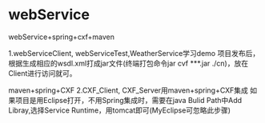 # webService
webService+spring+cxf+maven

1.webServiceClient, webServiceTest,WeatherService学习demo
    项目发布后，根据生成相应的wsdl.xml打成jar文件(终端打包命令jar cvf ***.jar ./cn)，放在Client进行访问就可。


maven+spring+CXF
2.CXF_Client, CXF_Server用maven+spring+CXF集成
    如果项目是用Eclipse打开，不用Spring集成时，需要在java Bulid Path中Add Libray,选择Service Runtime，用tomcat即可(MyEclipse可忽略此步骤)
